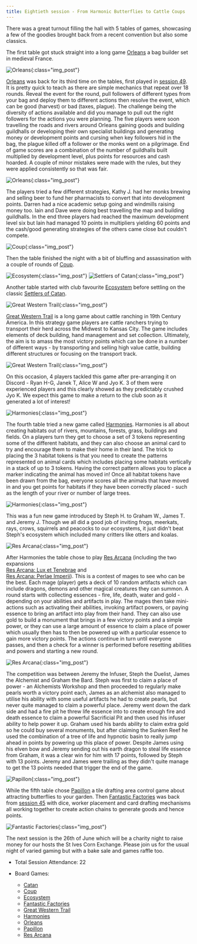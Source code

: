 ```yaml
---
title: Eightieth session - From Harmonic Butterflies to Cattle Coups
---
```


There was a great turnout filling the hall with 5 tables of games, showcasing a few of the goodies brought back from a recent convention but also some classics.   

The first table got stuck straight into a long game [Orleans][O] a bag builder set in medieval France.

![Orleans](/images/posts/2024_06_12/Orleans01.jpg "Orleans"){:class="img_post"}

[Orleans][O] was back for its third time on the tables, first played in [session 49][49]. It is pretty quick to teach as there are simple mechanics that repeat over 18 rounds. Reveal the event for the round, pull followers of different types from your bag and deploy them to different actions then resolve the event, which can be good (harvest) or bad (taxes, plague). The challenge being the diversity of actions available and did you manage to pull out the right followers for the actions you were planning. The five players were soon travelling the roads and rivers around Orleans gaining goods and building guildhalls or developing their own specialist buildings and generating money or development points and cursing when key followers hid in the bag, the plague killed off a follower or the monks went on a pilgrimage. End of game scores are a combination of the number of guildhalls built multiplied by development level, plus points for resources and cash hoarded. A couple of minor mistakes were made with the rules, but they were applied consistently so that was fair.

![Orleans](/images/posts/2024_06_12/Orleans02.jpg "Orleans"){:class="img_post"}

The players tried a few different strategies, Kathy J. had her monks brewing and selling beer to fund her pharmacists to convert that into development points. Darren had a nice academic setup going and windmills raising money too. Iain and Dave were doing best travelling the map and building guildhalls. In the end three players had reached the maximum development level six but Iain had managed 10 points in multipliers yielding 60 points and the cash/good generating strategies of the others came close but couldn't compete.

![Coup](/images/posts/2024_06_12/Coup01.jpg "Coup"){:class="img_post"}

Then the table finished the night with a bit of bluffing and assassination with a couple of rounds of [Coup][Cp].

![Ecosystem](/images/posts/2024_06_12/Ecosystem01.jpg "Ecosystem"){:class="img_post"}
![Settlers of Catan](/images/posts/2024_06_12/Settlers01.jpg "Settlers of Catan"){:class="img_post"}

Another table started with club favourite [Ecosystem][E] before settling on the classic [Settlers of Catan][Catan].

![Great Western Trail](/images/posts/2024_06_12/GreatWesternTrail01.jpg "Great Western Trail"){:class="img_post"}

[Great Western Trail][GWT] is a long game about cattle ranching in 19th Century America. In this strategy game players are cattle ranchers trying to transport their herd across the Midwest to Kansas City. The game includes elements of deck building, hand management and set collection. Ultimately, the aim is to amass the most victory points which can be done in a number of different ways - by transporting and selling high value cattle, building different structures or focusing on the transport track.

![Great Western Trail](/images/posts/2024_06_12/GreatWesternTrail02.jpg "Great Western Trail"){:class="img_post"}

On this occasion, 4 players tackled this game after pre-arranging it on Discord - Ryan H-G, Janek T, Alice W and Jyo K. 3 of them were experienced players and this clearly showed as they predictably crushed Jyo K. We expect this game to make a return to the club soon as it generated a lot of interest!

![Harmonies](/images/posts/2024_06_12/Harmonies01.jpg "Harmonies"){:class="img_post"}

The fourth table tried a new game called [Harmonies][Hm]. Harmonies is all about creating habitats out of rivers, mountains, forests, grass, buildings and fields. On a players turn they get to choose a set of 3 tokens representing some of the different habitats, and they can also choose an animal card to try and encourage them to make their home in their land. The trick to placing the 3 habitat tokens is that you need to create the patterns represented on animal cards which includes placing some habitats vertically in a stack of up to 3 tokens. Having the correct pattern allows you to place a marker indicating the animal has moved in! Once all habitat tokens have been drawn from the bag, everyone scores all the animals that have moved in and you get points for habitats if they have been correctly placed - such as the length of your river or number of large trees.

![Harmonies](/images/posts/2024_06_12/Harmonies02.jpg "Harmonies"){:class="img_post"}

This was a fun new game introduced by Steph H. to Graham W., James T. and Jeremy J. Though we all did a good job of inviting frogs, meerkats, rays, crows, squirrels and peacocks to our ecosystems, it just didn't beat Steph's ecosystem which included many critters like otters and koalas.

![Res Arcana](/images/posts/2024_06_12/ResArcana01.jpg "Res Arcana"){:class="img_post"}

After Harmonies the table chose to play [Res Arcana][RA] (including the two expansions 	
[Res Arcana: Lux et Tenebrae][RAL] and 	
[Res Arcana: Perlae Imperii][RAP]). This is a contest of mages to see who can be the best. Each mage (player) gets a deck of 10 random artifacts which can include dragons, demons and other magical creatures they can summon. A round starts with collecting essences - fire, life, death, water and gold - depending on your abilities and artifacts in play. The mages then take mini-actions such as activating their abilities, invoking artifact powers, or paying essence to bring an artifact into play from their hand. They can also use gold to build a monument that brings in a few victory points and a simple power, or they can use a large amount of essence to claim a place of power which usually then has to then be powered up with a particular essence to gain more victory points. The actions continue in turn until everyone passes, and then a check for a winner is performed before resetting abilities and powers and starting a new round.

![Res Arcana](/images/posts/2024_06_12/ResArcana02.jpg "Res Arcana"){:class="img_post"}

The competition was between Jeremy the Infuser, Steph the Duelist, James the Alchemist and Graham the Bard. Steph was first to claim a place of power - an Alchemists Workshop and then proceeded to regularly make pearls worth a victory point each, James as an alchemist also managed to utilise his ability with some useful artifacts he had to create pearls, but never quite managed to claim a powerful place. Jeremy went down the dark side and had a fire pit he threw life essence into to create enough fire and death essence to claim a powerful Sacrificial Pit and then used his infuser ability to help power it up. Graham used his bards ability to claim extra gold so he could buy several monuments, but after claiming the Sunken Reef he used the combination of a tree of life and hypnotic basin to really jump ahead in points by powering up this place of power. Despite James using his elven bow and Jeremy sending out his earth dragon to steal life essence from Graham, it was a clear win for him with 17 points, followed by Steph with 13 points. Jeremy and James were trailing as they didn't quite manage to get the 13 points needed that trigger the end of the game.

![Papillon](/images/posts/2024_06_12/Papillon01.jpg "Papillon"){:class="img_post"}

While the fifth table chose [Papillon][Pp] a tile drafting area control game about attracting butterflies to your garden. Then [Fantastic Factories][FF] was back from [session 45][45] with dice, worker placement and card drafting mechanisms all working together to create action chains to generate goods and hence points.

![Fantastic Factories](/images/posts/2024_06_12/FantasticFactories01.jpg "Fantastic Factories"){:class="img_post"}

The next session is the 26th of June which will be a charity night to raise money for our hosts the St Ives Corn Exchange. Please join us for the usual night of varied gaming but with a bake sale and games raffle too. 

* Total Session Attendance: 22
* Board Games:

	 * [Catan][Catan]
	 * [Coup][Cp]
	 * [Ecosystem][E]
	 * [Fantastic Factories][FF]
	 * [Great Western Trail][GWT]
	 * [Harmonies][Hm]
	 * [Orleans][O]
	 * [Papillon][Pp]
	 * [Res Arcana][RA]
	
[45]: /2023/01/11/fortyfifth-session.html
[49]: /2023/03/08/fortyninth-session.html

[Catan]: {{site.data.BoardGameLinks.SettlersOfCatan.Link}}
[Cp]: {{site.data.BoardGameLinks.Coup.Link}}
[E]: {{site.data.BoardGameLinks.Ecosystem.Link}}
[FF]: {{site.data.BoardGameLinks.FantasticFactories.Link}}
[GWT]: {{site.data.BoardGameLinks.GreatWesternTrail.Link}}
[Hm]: {{site.data.BoardGameLinks.Harmonies.Link}}
[O]: {{site.data.BoardGameLinks.Orleans.Link}}
[Pp]: {{site.data.BoardGameLinks.Papillon.Link}}
[RA]: {{site.data.BoardGameLinks.ResArcana.Link}}
[RAL]: {{site.data.BoardGameLinks.ResArcanaLux.Link}}
[RAP]: {{site.data.BoardGameLinks.ResArcanaPerlae.Link}}


[Contact]: /Contact.html
